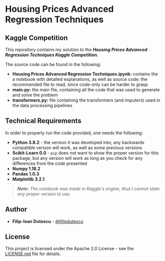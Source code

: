 # Housing Prices Advanced Regression Techniques
## Kaggle Competition

This repository contains my solution to the ***Housing Prices Advanced Regression Techniques Kaggle Competition***.

The source code can be found in the following:
  * **Housing Prices Advanced Regression Techniques.ipynb:** contains the a notebook with detailed explanations, as well as source code; the recommended file to read, since code-only can be harder to grasp
  * **main.py:** the main file, containing all the code that was used to generate and solve the problem
  * **transformers.py:** file containing the transformers (and imputers) used in the data processing pipelines

## Technical Requirements
In order to properly run the code provided, one needs the following:
  * **Python 3.8.2** - the version it was developed into; any backwards compatible version will work, as well as some previous versions
  * **Scikit-Learn 0.0** - ```pip``` does not want to show the proper version for this package, but any version will work as long as you check for any differences from the code presented
  * **Numpy 1.18.2**
  * **Pandas 1.0.3**
  * **Matplotlib 3.2.1**

> ***Note:** The notebook was made in Kaggle's engine, thus I cannot state any proper version to use.*

## Author
  * **Filip-Ioan Dutescu** - [@filipdutescu](https://github.com/filipdutescu)

## License
This project is licensed under the Apache 2.0 License - see the [LICENSE.md](LICENSE.md) file for details.

